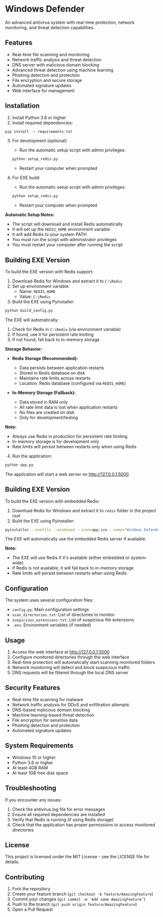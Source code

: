 # Windows Defender

An advanced antivirus system with real-time protection, network monitoring, and threat detection capabilities.

## Features

- Real-time file scanning and monitoring
- Network traffic analysis and threat detection
- DNS server with malicious domain blocking
- Advanced threat detection using machine learning
- Phishing detection and protection
- File encryption and secure storage
- Automated signature updates
- Web interface for management

## Installation

1. Install Python 3.8 or higher
2. Install required dependencies:
```bash
pip install -r requirements.txt
```

3. For development (optional):
   - Run the automatic setup script with admin privileges:
   ```bash
   python setup_redis.py
   ```
   - Restart your computer when prompted

4. For EXE build:
   - Run the automatic setup script with admin privileges:
   ```bash
   python setup_redis.py
   ```
   - Restart your computer when prompted

**Automatic Setup Notes:**
- The script will download and install Redis automatically
- It will set up the `REDIS_HOME` environment variable
- It will add Redis to your system PATH
- You must run the script with administrator privileges
- You must restart your computer after running the script

## Building EXE Version

To build the EXE version with Redis support:

1. Download Redis for Windows and extract it to `C:\Redis`
2. Set up environment variable:
   - Name: `REDIS_HOME`
   - Value: `C:\Redis`
3. Build the EXE using PyInstaller:
```bash
python build_config.py
```

The EXE will automatically:
1. Check for Redis in `C:\Redis` (via environment variable)
2. If found, use it for persistent rate limiting
3. If not found, fall back to in-memory storage

**Storage Behavior:**
- **Redis Storage (Recommended):**
  - Data persists between application restarts
  - Stored in Redis database on disk
  - Maintains rate limits across restarts
  - Location: Redis database (configured via `REDIS_HOME`)

- **In-Memory Storage (Fallback):**
  - Data stored in RAM only
  - All rate limit data is lost when application restarts
  - No files are created on disk
  - Only for development/testing

**Note:**
- Always use Redis in production for persistent rate limiting
- In-memory storage is for development only
- Rate limits will persist between restarts only when using Redis

4. Run the application:
```bash
python app.py
```

The application will start a web server on http://127.0.0.1:5000

## Building EXE Version

To build the EXE version with embedded Redis:

1. Download Redis for Windows and extract it to `redis` folder in the project root
2. Build the EXE using PyInstaller:
```bash
pyinstaller --onefile --windowed --icon=app.ico --name="Windows Defender" app.py
```

The EXE will automatically use the embedded Redis server if available.

**Note:**
- The EXE will use Redis if it's available (either embedded or system-wide)
- If Redis is not available, it will fall back to in-memory storage
- Rate limits will persist between restarts when using Redis

## Configuration

The system uses several configuration files:

- `config.py`: Main configuration settings
- `scan_directories.txt`: List of directories to monitor
- `suspicious_extensions.txt`: List of suspicious file extensions
- `.env`: Environment variables (if needed)

## Usage

1. Access the web interface at http://127.0.0.1:5000
2. Configure monitored directories through the web interface
3. Real-time protection will automatically start scanning monitored folders
4. Network monitoring will detect and block suspicious traffic
5. DNS requests will be filtered through the local DNS server

## Security Features

- Real-time file scanning for malware
- Network traffic analysis for DDoS and exfiltration attempts
- DNS-based malicious domain blocking
- Machine learning-based threat detection
- File encryption for sensitive data
- Phishing detection and protection
- Automated signature updates

## System Requirements

- Windows 10 or higher
- Python 3.8 or higher
- At least 4GB RAM
- At least 1GB free disk space

## Troubleshooting

If you encounter any issues:
1. Check the antivirus.log file for error messages
2. Ensure all required dependencies are installed
3. Verify that Redis is running (if using Redis storage)
4. Check that the application has proper permissions to access monitored directories

## License

This project is licensed under the MIT License - see the LICENSE file for details.

## Contributing

1. Fork the repository
2. Create your feature branch (`git checkout -b feature/AmazingFeature`)
3. Commit your changes (`git commit -m 'Add some AmazingFeature'`)
4. Push to the branch (`git push origin feature/AmazingFeature`)
5. Open a Pull Request